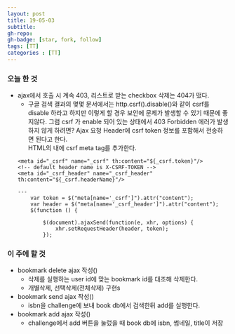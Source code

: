 ```yaml
---
layout: post
title: 19-05-03
subtitle: 
gh-repo: 
gh-badge: [star, fork, follow]
tags: [TT]
categories : [TT]
---
```


### 오늘 한 것 
- ajax에서 호출 시 계속 403, 리스트로 받는 checkbox 삭제는 404가 떴다.
    - 구글 검색 결과의 몇몇 문서에서는 http.csrf().disable()와 같이 csrf를 disable 하라고 하지만 이렇게 할 경우 보안에 문제가 발생할 수 있기 때문에 좋지않다.  그럼 csrf 가 enable 되어 있는 상태에서 403 Forbidden 에러가 발생하지 않게 하려면?   Ajax 요청 Header에 csrf token 정보를 포함해서 전송하면 된다고 한다.  
    HTML의 <head> 내에 csrf meta tag를 추가한다.
    ~~~
    <meta id="_csrf" name="_csrf" th:content="${_csrf.token}"/>
    <!-- default header name is X-CSRF-TOKEN -->
    <meta id="_csrf_header" name="_csrf_header" th:content="${_csrf.headerName}"/>

    ---
        var token = $("meta[name='_csrf']").attr("content");
        var header = $("meta[name='_csrf_header']").attr("content");
        $(function () {

            $(document).ajaxSend(function(e, xhr, options) {
                xhr.setRequestHeader(header, token);
            });
    ~~~
### 이 주에 할 것

- bookmark delete ajax 작성()
    - 삭제를 실행하는 user id에 맞는 bookmark id를 대조해 삭제한다.
    - 개별삭제, 선택삭제(전체삭제) 구현s
- bookmark send ajax 작성()
    - isbn을 challenge에 보내 book db에서 검색한뒤 add를 실행한다.
- bookmark add ajax 작성()
    - challenge에서 add 버튼을 눌렀을 때 book db에 isbn, 썸네일, title이 저장
